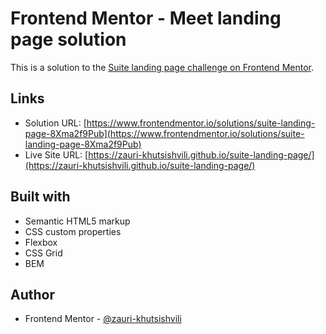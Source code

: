 # Frontend Mentor - Meet landing page solution

This is a solution to the [Suite landing page challenge on Frontend Mentor](https://www.frontendmentor.io/challenges/suite-landing-page-tj_eaU-Ra).

## Links

- Solution URL: [https://www.frontendmentor.io/solutions/suite-landing-page-8Xma2f9Pub](https://www.frontendmentor.io/solutions/suite-landing-page-8Xma2f9Pub)
- Live Site URL: [https://zauri-khutsishvili.github.io/suite-landing-page/](https://zauri-khutsishvili.github.io/suite-landing-page/)

## Built with

- Semantic HTML5 markup
- CSS custom properties
- Flexbox
- CSS Grid
- BEM

## Author

- Frontend Mentor - [@zauri-khutsishvili](https://www.frontendmentor.io/profile/zauri-khutsishvili)
